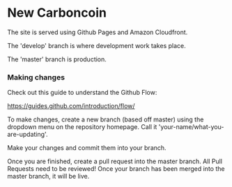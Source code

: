 # New Carboncoin

The site is served using Github Pages and Amazon Cloudfront.

The 'develop' branch is where development work takes place.

The 'master' branch is production.

### Making changes

Check out this guide to understand the Github Flow:

https://guides.github.com/introduction/flow/

To make changes, create a new branch (based off master) using the dropdown menu on the repository homepage. Call it 'your-name/what-you-are-updating'.

Make your changes and commit them into your branch.

Once you are finished, create a pull request into the master branch. All Pull Requests need to be reviewed! Once your branch has been merged into the master branch, it will be live.
